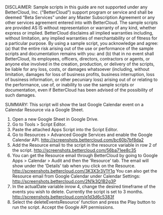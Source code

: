 DISCLAIMER: Sample scripts in this guide are not supported under any BetterCloud, Inc. (“BetterCloud”) support program or service and shall be deemed “Beta Services” under any Master Subscription Agreement or any other services agreement entered into with BetterCloud. The sample scripts are provided AS IS without representation or warranty of any kind, whether express or implied. BetterCloud disclaims all implied warranties including, without limitation, any implied warranties of merchantability or of fitness for a particular purpose. By using a sample script, you acknowledge and agree: (a) that the entire risk arising out of the use or performance of the sample scripts and documentation remains with you: and (b) that in no event shall BetterCloud, its employees, officers, directors, contractors or agents, or anyone else involved in the creation, production, or delivery of the scripts, be liable for any loss, costs, or damages whatsoever (including, without limitation, damages for loss of business profits, business interruption, loss of business information, or other pecuniary loss) arising out of or relating to the performance, use of, or inability to use the sample scripts or documentation, even if BetterCloud has been advised of the possibility of such damages.

SUMMARY: This script will show the last Google Calendar event on a Calendar Resource via a Google Sheet.

1) Open a new Google Sheet in Google Drive.
2) Go to Tools > Script Editor.
3) Paste the attached Apps Script into the Script Editor.
4) Go to Resources > Advanced Google Services and enable the Google Calendar API. http://screenshots.bettercloud.com/bc60b7bf8da2
5) Add the Resource email to the script in the resource variable in row 2 of the script. http://screenshots.bettercloud.com/56ba71ee8c35
6) You can get the Resource email through BetterCloud by going to Google Apps > Calendar > Audit and then the 'Resource' tab. The email will show under the 'Details' tab when you click on the Resource. http://screenshots.bettercloud.com/3K3X3r3V1Y1q
You can also get the Resource email from Google Calendar under Calendar Settings: http://screenshots.bettercloud.com/2N1k3Q1B2g3P
7) In the actualDate variable inrow 4, change the desired timeframe of the events you wish to delete. Currently the script is set to 3 months. http://screenshots.bettercloud.com/e1d3d6c5383f
8) Select the deleteEventsResource' function and press the Play button to run the script. Accept the Google API permissions.
